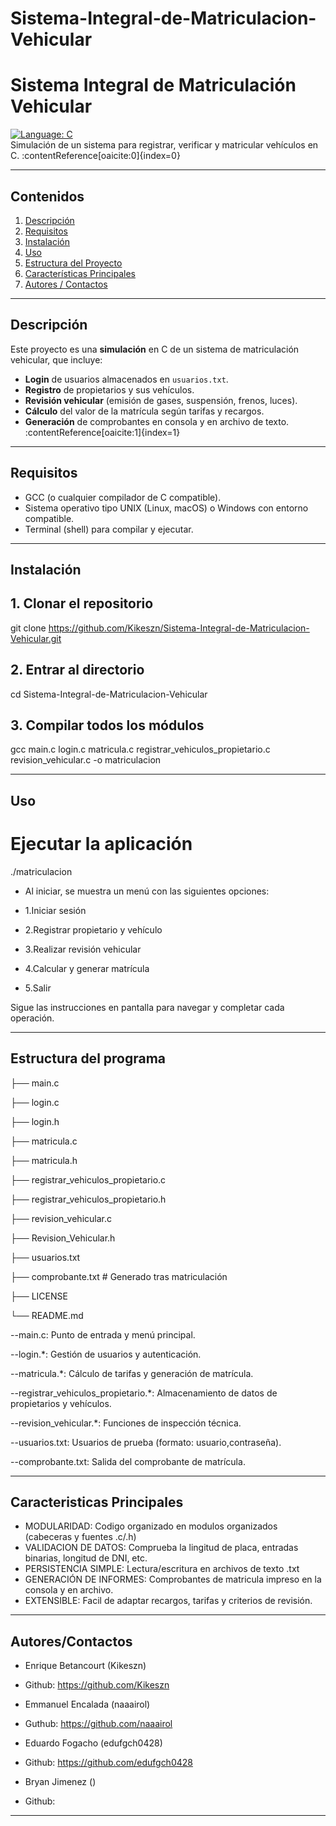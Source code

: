 # Sistema-Integral-de-Matriculacion-Vehicular
# Sistema Integral de Matriculación Vehicular

[![Language: C](https://img.shields.io/badge/language-C-blue.svg)](https://github.com/Kikeszn/Sistema-Integral-de-Matriculacion-Vehicular)  
Simulación de un sistema para registrar, verificar y matricular vehículos en C. :contentReference[oaicite:0]{index=0}

---

## Contenidos

1. [Descripción](#descripción)  
2. [Requisitos](#requisitos)  
3. [Instalación](#instalación)  
4. [Uso](#uso)  
5. [Estructura del Proyecto](#estructura-del-proyecto)  
6. [Características Principales](#características-principales)
7. [Autores / Contactos](#autores--contactos)

---

## Descripción

Este proyecto es una **simulación** en C de un sistema de matriculación vehicular, que incluye:

- **Login** de usuarios almacenados en `usuarios.txt`.  
- **Registro** de propietarios y sus vehículos.  
- **Revisión vehicular** (emisión de gases, suspensión, frenos, luces).  
- **Cálculo** del valor de la matrícula según tarifas y recargos.  
- **Generación** de comprobantes en consola y en archivo de texto. :contentReference[oaicite:1]{index=1}

---

## Requisitos

- GCC (o cualquier compilador de C compatible).  
- Sistema operativo tipo UNIX (Linux, macOS) o Windows con entorno compatible.  
- Terminal (shell) para compilar y ejecutar.  

---

## Instalación

## 1. Clonar el repositorio ##
git clone https://github.com/Kikeszn/Sistema-Integral-de-Matriculacion-Vehicular.git

## 2. Entrar al directorio ##
cd Sistema-Integral-de-Matriculacion-Vehicular

## 3. Compilar todos los módulos ##
gcc main.c login.c matricula.c registrar_vehiculos_propietario.c revision_vehicular.c -o matriculacion

---

## Uso

# Ejecutar la aplicación
./matriculacion

- Al iniciar, se muestra un menú con las siguientes opciones:

- 1.Iniciar sesión

- 2.Registrar propietario y vehículo

- 3.Realizar revisión vehicular

- 4.Calcular y generar matrícula

- 5.Salir

Sigue las instrucciones en pantalla para navegar y completar cada operación.

---

## Estructura del programa

├── main.c

├── login.c

├── login.h

├── matricula.c

├── matricula.h

├── registrar_vehiculos_propietario.c

├── registrar_vehiculos_propietario.h

├── revision_vehicular.c

├── Revision_Vehicular.h

├── usuarios.txt

├── comprobante.txt       # Generado tras matriculación

├── LICENSE

└── README.md

--main.c: Punto de entrada y menú principal.

--login.*: Gestión de usuarios y autenticación.

--matricula.*: Cálculo de tarifas y generación de matrícula.

--registrar_vehiculos_propietario.*: Almacenamiento de datos de propietarios y vehículos.

--revision_vehicular.*: Funciones de inspección técnica.

--usuarios.txt: Usuarios de prueba (formato: usuario,contraseña).

--comprobante.txt: Salida del comprobante de matrícula.

---

## Caracteristicas Principales

- MODULARIDAD: Codigo organizado en modulos organizados (cabeceras y fuentes .c/.h)
- VALIDACION DE DATOS: Comprueba la lingitud de placa, entradas binarias, longitud de DNI, etc.
- PERSISTENCIA SIMPLE: Lectura/escritura en archivos de texto .txt
- GENERACIÓN DE INFORMES: Comprobantes de matricula impreso en la consola y en archivo.
- EXTENSIBLE: Facil de adaptar recargos, tarifas y criterios de revisión.

---

## Autores/Contactos
- Enrique Betancourt (Kikeszn)
- Github: https://github.com/Kikeszn

- Emmanuel Encalada (naaairol)
- Guthub: https://github.com/naaairol

- Eduardo Fogacho (edufgch0428)
- Github: https://github.com/edufgch0428

- Bryan Jimenez ()
- Github: 

---
